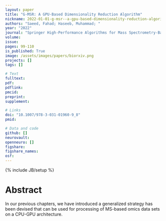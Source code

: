 ```yaml
---
layout: paper
title: "G-MSR: A GPU-Based Dimensionality Reduction Algorithm"
nickname: 2022-01-01-g-msr--a-gpu-based-dimensionality-reduction-algorithm
authors: "Saeed, Fahad; Haseeb, Muhammad; "
year: "2022"
journal: "Springer High-Performance Algorithms for Mass Spectrometry-Based Omics"
volume: 
issue:
pages: 99-110
is_published: True
image: /assets/images/papers/biorxiv.png
projects: []
tags: []

# Text
fulltext:
pdf:
pdflink:
pmcid:
preprint: 
supplement:

# Links
doi: "10.1007/978-3-031-01960-9_8"
pmid:

# Data and code
github: []
neurovault:
openneuro: []
figshare:
figshare_names:
osf:
---
```

{% include JB/setup %}

# Abstract

In our previous chapters, we have introduced a generalized strategy has been devised that can be used for processing of MS-based omics data sets on a CPU-GPU architecture.
